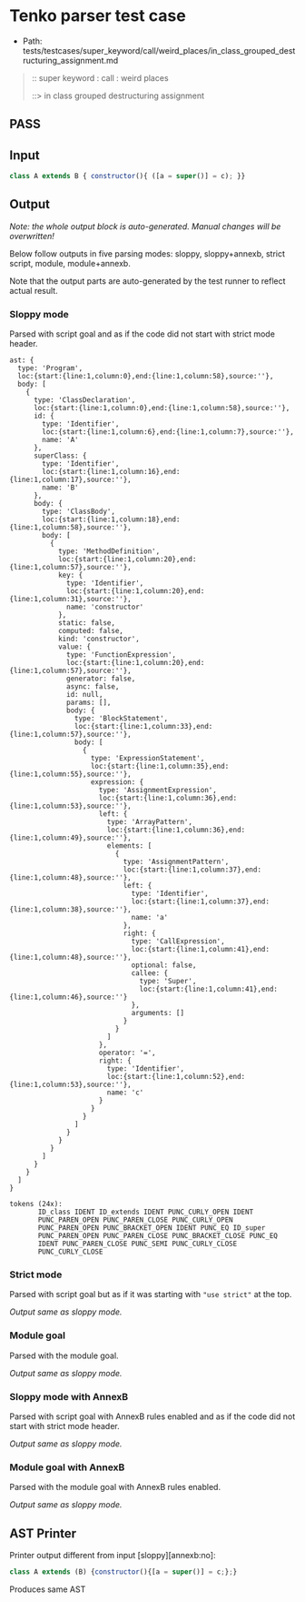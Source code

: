 # Tenko parser test case

- Path: tests/testcases/super_keyword/call/weird_places/in_class_grouped_destructuring_assignment.md

> :: super keyword : call : weird places
>
> ::> in class grouped destructuring assignment
## PASS

## Input

`````js
class A extends B { constructor(){ ([a = super()] = c); }}
`````

## Output

_Note: the whole output block is auto-generated. Manual changes will be overwritten!_

Below follow outputs in five parsing modes: sloppy, sloppy+annexb, strict script, module, module+annexb.

Note that the output parts are auto-generated by the test runner to reflect actual result.

### Sloppy mode

Parsed with script goal and as if the code did not start with strict mode header.

`````
ast: {
  type: 'Program',
  loc:{start:{line:1,column:0},end:{line:1,column:58},source:''},
  body: [
    {
      type: 'ClassDeclaration',
      loc:{start:{line:1,column:0},end:{line:1,column:58},source:''},
      id: {
        type: 'Identifier',
        loc:{start:{line:1,column:6},end:{line:1,column:7},source:''},
        name: 'A'
      },
      superClass: {
        type: 'Identifier',
        loc:{start:{line:1,column:16},end:{line:1,column:17},source:''},
        name: 'B'
      },
      body: {
        type: 'ClassBody',
        loc:{start:{line:1,column:18},end:{line:1,column:58},source:''},
        body: [
          {
            type: 'MethodDefinition',
            loc:{start:{line:1,column:20},end:{line:1,column:57},source:''},
            key: {
              type: 'Identifier',
              loc:{start:{line:1,column:20},end:{line:1,column:31},source:''},
              name: 'constructor'
            },
            static: false,
            computed: false,
            kind: 'constructor',
            value: {
              type: 'FunctionExpression',
              loc:{start:{line:1,column:20},end:{line:1,column:57},source:''},
              generator: false,
              async: false,
              id: null,
              params: [],
              body: {
                type: 'BlockStatement',
                loc:{start:{line:1,column:33},end:{line:1,column:57},source:''},
                body: [
                  {
                    type: 'ExpressionStatement',
                    loc:{start:{line:1,column:35},end:{line:1,column:55},source:''},
                    expression: {
                      type: 'AssignmentExpression',
                      loc:{start:{line:1,column:36},end:{line:1,column:53},source:''},
                      left: {
                        type: 'ArrayPattern',
                        loc:{start:{line:1,column:36},end:{line:1,column:49},source:''},
                        elements: [
                          {
                            type: 'AssignmentPattern',
                            loc:{start:{line:1,column:37},end:{line:1,column:48},source:''},
                            left: {
                              type: 'Identifier',
                              loc:{start:{line:1,column:37},end:{line:1,column:38},source:''},
                              name: 'a'
                            },
                            right: {
                              type: 'CallExpression',
                              loc:{start:{line:1,column:41},end:{line:1,column:48},source:''},
                              optional: false,
                              callee: {
                                type: 'Super',
                                loc:{start:{line:1,column:41},end:{line:1,column:46},source:''}
                              },
                              arguments: []
                            }
                          }
                        ]
                      },
                      operator: '=',
                      right: {
                        type: 'Identifier',
                        loc:{start:{line:1,column:52},end:{line:1,column:53},source:''},
                        name: 'c'
                      }
                    }
                  }
                ]
              }
            }
          }
        ]
      }
    }
  ]
}

tokens (24x):
       ID_class IDENT ID_extends IDENT PUNC_CURLY_OPEN IDENT
       PUNC_PAREN_OPEN PUNC_PAREN_CLOSE PUNC_CURLY_OPEN
       PUNC_PAREN_OPEN PUNC_BRACKET_OPEN IDENT PUNC_EQ ID_super
       PUNC_PAREN_OPEN PUNC_PAREN_CLOSE PUNC_BRACKET_CLOSE PUNC_EQ
       IDENT PUNC_PAREN_CLOSE PUNC_SEMI PUNC_CURLY_CLOSE
       PUNC_CURLY_CLOSE
`````

### Strict mode

Parsed with script goal but as if it was starting with `"use strict"` at the top.

_Output same as sloppy mode._

### Module goal

Parsed with the module goal.

_Output same as sloppy mode._

### Sloppy mode with AnnexB

Parsed with script goal with AnnexB rules enabled and as if the code did not start with strict mode header.

_Output same as sloppy mode._

### Module goal with AnnexB

Parsed with the module goal with AnnexB rules enabled.

_Output same as sloppy mode._

## AST Printer

Printer output different from input [sloppy][annexb:no]:

````js
class A extends (B) {constructor(){[a = super()] = c;};}
````

Produces same AST
